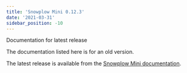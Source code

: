 ```yaml
---
title: 'Snowplow Mini 0.12.3'
date: '2021-03-31'
sidebar_position: -10
---
```


Documentation for latest release

The documentation listed here is for an old version.

The latest release is available from the [Snowplow Mini documentation](/docs/pipeline-components-and-applications/snowplow-mini/index.md).
